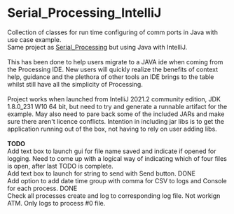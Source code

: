 # Serial_Processing_IntelliJ
Collection of classes for run time configuring of comm ports in Java with use case example.
<BR> 
Same project as [Serial_Processing](https://github.com/myupctoys/Serial_Processing) but using Java with IntelliJ.<BR>
<BR>
This has been done to help users migrate to a JAVA ide when coming from the Processing IDE. New users will quickly realize the benefits of context help, guidance and the plethora of other tools an IDE brings to the table whilst still have all the simplicity of Processing.<BR><BR>
Project works when launched from IntelliJ 2021.2 community edition, JDK 1.8.0_231 W10 64 bit, but need to try and generate a runnable artifact for the example. May also need to pare back some of the included JARs and make sure there aren't licence conflicts. Intention in including jar libs is to get the application running out of the box, not having to rely on user adding libs.<BR><BR>
    __TODO__<BR>
    Add text box to launch gui for file name saved and indicate if opened for logging. Need to come up with a logical way of indicating which of four files is open, after last TODO is complete.<BR>
    Add text box to launch for string to send with Send button. DONE<BR>
    Add option to add date time group with comma for CSV to logs and Console for each process. DONE<BR>
    Check all processes create and log to corresponding log file. Not workign ATM. Only logs to process #0 file.
